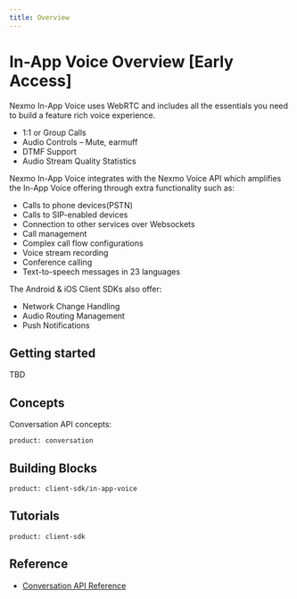 ```yaml
---
title: Overview
---
```


# In-App Voice Overview [Early Access]

Nexmo In-App Voice uses WebRTC and includes all the essentials you need to build a feature rich voice experience.

* 1:1 or Group Calls
* Audio Controls – Mute, earmuff
* DTMF Support
* Audio Stream Quality Statistics

Nexmo In-App Voice integrates with the Nexmo Voice API which amplifies the In-App Voice offering through extra functionality such as:

* Calls to phone devices(PSTN)
* Calls to SIP-enabled devices 
* Connection to other services over Websockets
* Call management
* Complex call flow configurations
* Voice stream recording
* Conference calling
* Text-to-speech messages in 23 languages

The Android & iOS Client SDKs also offer:

* Network Change Handling
* Audio Routing Management
* Push Notifications

## Getting started

TBD

## Concepts

Conversation API concepts:

```concept_list
product: conversation
```

## Building Blocks

```building_block_list
product: client-sdk/in-app-voice
```

## Tutorials

```tutorials
product: client-sdk
```

## Reference

* [Conversation API Reference](/api/conversation)
